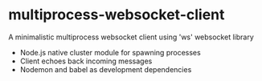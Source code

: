# multiprocess-websocket-client
A minimalistic multiprocess websocket client using 'ws' websocket library 
* Node.js native cluster module for spawning processes
* Client echoes back incoming messages
* Nodemon and babel as development dependencies

